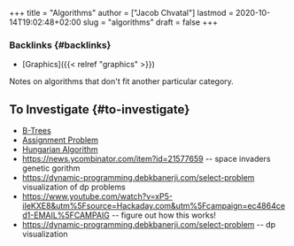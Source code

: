 +++
title = "Algorithms"
author = ["Jacob Chvatal"]
lastmod = 2020-10-14T19:02:48+02:00
slug = "algorithms"
draft = false
+++

### Backlinks {#backlinks}

-   [Graphics]({{< relref "graphics" >}})

Notes on algorithms that don't fit another particular category.


## To Investigate {#to-investigate}

-   [B-Trees](https://shachaf.net/w/b-trees)
-   [Assignment Problem](https://en.m.wikipedia.org/wiki/Assignment%5Fproblem)
-   [Hungarian Algorithm](https://github.com/benchaplin/hungarian-algorithm)
-   <https://news.ycombinator.com/item?id=21577659> -- space invaders genetic gorithm
-   <https://dynamic-programming.debkbanerji.com/select-problem> visualization of dp problems
-   <https://www.youtube.com/watch?v=xP5-iIeKXE8&utm%5Fsource=Hackaday.com&utm%5Fcampaign=ec4864ced1-EMAIL%5FCAMPAIG> -- figure out how this works!
-   <https://dynamic-programming.debkbanerji.com/select-problem> -- dp visualization
